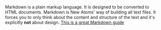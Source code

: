 Markdown is a plain markup language. It is designed to be converted to HTML documents. Markdown is New Atoms' way of building all text files. It forces you to only think about the content and structure of the text and it's explicitly **not** about design. [This is a great Markdown guide](
https://guides.github.com/features/mastering-markdown/)

